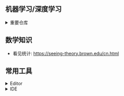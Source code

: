 ## 机器学习/深度学习

<details>
    
<summary> 重要仓库 </summary>

   + CS229：https://github.com/afshinea/stanford-cs-229-machine-learning
   + transferlearning：https://github.com/jindongwang/transferlearning
   + 数据挖掘：https://github.com/lyltj2010/DataMining
   + saliency：https://github.com/PAIR-code/saliency
   + 机器学习：https://github.com/allmachinelearning/MachineLearning
   + 论文翻译: https://github.com/SnailTyan/deep-learning-papers-translation
   + 综述论文: https://github.com/mlreview/machine-learning-surveys
   + tensorflow教程：https://github.com/open-source-for-science/TensorFlow-Course#why-use-tensorflow
   + 深度学习500问：https://github.com/scutan90/DeepLearning-500-questions
   
</details>

## 数学知识

* 看见统计: <https://seeing-theory.brown.edu/cn.html>

## 常用工具

<details>

<summary> Editor </summary>

   + SublimeText
   + Vim
   
</details>


<details>

<summary> IDE </summary>

   + pycharm
   + wingide
   
</details>

